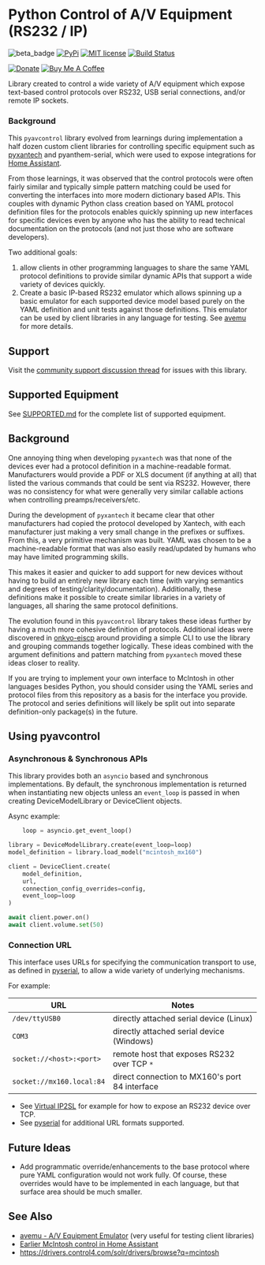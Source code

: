 # Python Control of A/V Equipment (RS232 / IP)

![beta_badge](https://img.shields.io/badge/maturity-Beta-yellow.png)
[![PyPi](https://img.shields.io/pypi/v/pyavcontrol.svg)](https://pypi.python.org/pypi/pyavcontrol)
[![MIT license](http://img.shields.io/badge/license-MIT-brightgreen.svg)](http://opensource.org/licenses/MIT)
[![Build Status](https://github.com/rsnodgrass/pyavcontrol/actions/workflows/ci.yml/badge.svg)](https://github.com/rsnodgrass/pyavcontrol/actions/workflows/ci.yml)

[![Donate](https://img.shields.io/badge/Donate-PayPal-green.svg)](https://www.paypal.com/cgi-bin/webscr?cmd=_donations&business=WREP29UDAMB6G)
[![Buy Me A Coffee](https://img.shields.io/badge/buy%20me%20a%20coffee-donate-yellow.svg)](https://buymeacoffee.com/DYks67r)

Library created to control a wide variety of A/V equipment which expose text-based control
protocols over RS232, USB serial connections, and/or remote IP sockets.

### Background

This `pyavcontrol` library evolved from learnings during implementation a half dozen
custom client libraries for controlling specific equipment such as  [pyxantech](https://github.com/rsnodgrass/pyxantech) and pyanthem-serial, which
were used to expose integrations for [Home Assistant](https://home-assistant.io).

From those learnings, it was observed that the control protocols were often fairly similar and typically
simple pattern matching could be used for converting the interfaces into more modern dictionary based APIs.
This couples with dynamic Python class creation based on YAML protocol definition files for the protocols enables
quickly spinning up new interfaces for specific devices even by anyone who has the ability to read technical
documentation on the protocols (and not just those who are software developers).

Two additional goals:

1. allow clients in other programming languages to share the same YAML protocol definitions to provide similar dynamic APIs that support a wide variety of devices quickly.
2. Create a basic IP-based RS232 emulator which allows spinning up a basic emulator for each supported
device model based purely on the YAML definition and unit tests against those definitions. This emulator can be used by client libraries in any language for testing. See [avemu]() for more details.


## Support

Visit the [community support discussion thread](https://community.home-assistant.io/t/mcintosh/) for issues with this library.

## Supported Equipment

See [SUPPORTED.md](SUPPORTED.md) for the complete list of supported equipment.

## Background

One annoying thing when developing `pyxantech` was that none of the devices
ever had a protocol definition in a machine-readable format. Manufacturers
would provide a PDF or XLS document (if anything at all) that listed
the various commands that could be sent via RS232. However, there was no
consistency for what were generally very similar callable actions when
controlling preamps/receivers/etc.

During the development of `pyxantech` it became clear that other manufacturers
had copied the protocol developed by Xantech, with each
manufacturer just making a very small change in the prefixes or suffixes.
From this, a very primitive mechanism was built. YAML was chosen
to be a machine-readable format that was also easily read/updated by humans
who may have limited programming skills.

This makes it easier and quicker to
add support for new devices without having to build an entirely new library each
time (with varying semantics and degrees of testing/clarity/documentation).
Additionally, these definitions make it possible to create similar libraries in
a variety of languages, all sharing the same protocol definitions.

The evolution found in this `pyavcontrol` library takes these ideas further by
having a much more cohesive definition of protocols. Additional ideas were
discovered in [onkyo-eiscp](https://github.com/miracle2k/onkyo-eiscp) around
providing a simple CLI to use the library and grouping commands together
logically. These ideas combined with the argument definitions and pattern
matching from `pyxantech` moved these ideas closer to reality.

If you are trying to implement your own interface to McIntosh in other
languages besides Python, you should consider using the YAML series and
protocol files from this repository as a basis for the interface you provide.
The protocol and series definitions will likely be split out into separate
definition-only package(s) in the future.

## Using pyavcontrol

### Asynchronous & Synchronous APIs

This library provides both an `asyncio` based and synchronous implementations.
By default, the synchronous implementation is returned when instantiating
new objects unless an `event_loop` is passed in when creating
DeviceModelLibrary or DeviceClient objects.

Async example:

```python
    loop = asyncio.get_event_loop()

library = DeviceModelLibrary.create(event_loop=loop)
model_definition = library.load_model("mcintosh_mx160")

client = DeviceClient.create(
    model_definition,
    url,
    connection_config_overrides=config,
    event_loop=loop
)

await client.power.on()
await client.volume.set(50)
```

### Connection URL

This interface uses URLs for specifying the communication transport
to use, as defined in [pyserial](https://pyserial.readthedocs.io/en/latest/url_handlers.html), to allow a wide variety of underlying mechanisms.

For example:

| URL                      | Notes                                                                                               |
| ------------------------ | --------------------------------------------------------------------------------------------------- |
| `/dev/ttyUSB0`           | directly attached serial device (Linux)                                                             |
| `COM3`                   | directly attached serial device (Windows)                                                           |
| `socket://<host>:<port>` | remote host that exposes RS232 over TCP ``*`` |
| `socket://mx160.local:84` | direct connection to MX160's port 84 interface |

* See [Virtual IP2SL](https://github.com/rsnodgrass/virtual-ip2sl) for example for how to expose an RS232 device over TCP.
* See [pyserial](https://pyserial.readthedocs.io/en/latest/url_handlers.html) for additional URL formats supported.

## Future Ideas

- Add programmatic override/enhancements to the base protocol where pure
  YAML configuration would not work fully. Of course, these overrides would have
  to be implemented in each language, but that surface area should be much smaller.

## See Also

- [avemu - A/V Equipment Emulator](https://github.com/rsnodgrass/avemu) (very useful for testing client libraries)
- [Earlier McIntosh control in Home Assistant](https://community.home-assistant.io/t/need-help-using-rs232-to-control-a-receiver/95210/8)
- https://drivers.control4.com/solr/drivers/browse?q=mcintosh
